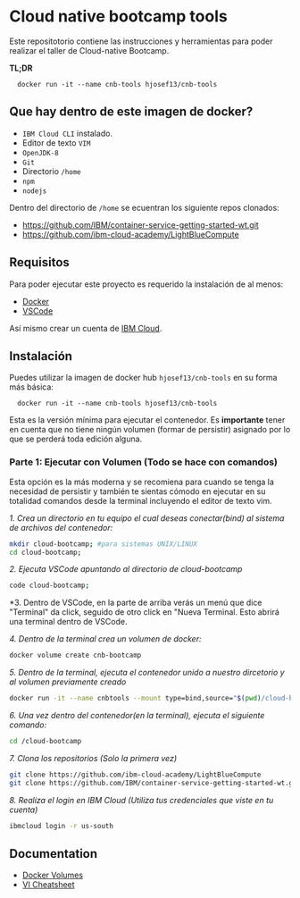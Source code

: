 
# Cloud native bootcamp tools

Este repositotorio contiene las instrucciones y herramientas para poder realizar el taller de Cloud-native Bootcamp. 



**TL;DR**
```docker 
  docker run -it --name cnb-tools hjosef13/cnb-tools
```
## Que hay dentro de este imagen de docker?

- `IBM Cloud CLI` instalado.
- Editor de texto `VIM`
- `OpenJDK-8`
- `Git`
- Directorio `/home`
- `npm`
- `nodejs`


Dentro del directorio de `/home` se ecuentran los siguiente repos clonados: 
- https://github.com/IBM/container-service-getting-started-wt.git
- https://github.com/ibm-cloud-academy/LightBlueCompute


  
## Requisitos

Para poder ejecutar este proyecto es requerido la instalación de al menos:
- [Docker]()
- [VSCode]()

Así mismo crear un cuenta de [IBM Cloud](https://cloud.ibm.com).
## Instalación 

Puedes utilizar la imagen de docker hub `hjosef13/cnb-tools` en su forma más básica:
```docker 
  docker run -it --name cnb-tools hjosef13/cnb-tools
```
Esta es la versión mínima para ejecutar el contenedor. 
Es **importante** tener en cuenta que no tiene ningún volumen (formar de persistir) asignado por lo que se perderá toda edición alguna.

### Parte 1: Ejecutar con Volumen (Todo se hace con comandos)

Esta opción es la más moderna y se recomiena para cuando se tenga la necesidad de persistir y también te sientas cómodo en ejecutar en su totalidad comandos desde la terminal incluyendo el editor de texto vim.

*1. Crea un directorio en tu equipo el cual deseas conectar(bind) al sistema de archivos del contenedor:*
```bash 
mkdir cloud-bootcamp; #para sistemas UNIX/LINUX
cd cloud-bootcamp;
```
*2. Ejecuta VSCode apuntando al directorio de cloud-bootcamp*
```bash 
code cloud-bootcamp;
```
*3. Dentro de VSCode, en la parte de arriba verás un menú que dice "Terminal" da click, seguido de otro click en "Nueva Terminal. Esto abrirá una terminal dentro de VSCode.

*4. Dentro de la terminal crea un volumen de docker:*
```bash 
docker volume create cnb-bootcamp
```
*5.  Dentro de la terminal, ejecuta el contenedor unido a nuestro dircetorio y al volumen previamente creado*
```bash 
docker run -it --name cnbtools --mount type=bind,source="$(pwd)/cloud-bootcamp",target=/cloud-bootcamp --mount source=cnb-bootcamp,target=/home hjosef13/cnb-tools
```
*6. Una vez dentro del contenedor(en la terminal), ejecuta el siguiente comando:*
```bash 
cd /cloud-bootcamp
```
*7. Clona los repositorios (Solo la primera vez)*
```bash 
git clone https://github.com/ibm-cloud-academy/LightBlueCompute
git clone https://github.com/IBM/container-service-getting-started-wt.git
```
*8. Realiza el login en IBM Cloud (Utiliza tus credenciales que viste en tu cuenta)*
```bash 
ibmcloud login -r us-south
```

## Documentation

- [Docker Volumes](https://docs.docker.com/storage/volumes/)
- [VI Cheatsheet](https://devhints.io/vim)

  
